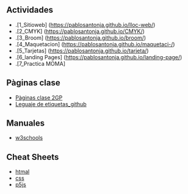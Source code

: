 ## Actividades
* .[1_Sitioweb] (https://pablosantonja.github.io/lloc-web/)
* .[2_CMYK] (https://pablosantonja.github.io/CMYK/)
* .[3_Broom] (https://pablosantonja.github.io/broom/)
* .[4_Maquetacion] (https://pablosantonja.github.io/maquetaci-/)
* .[5_Tarjetas] (https://pablosantonja.github.io/tarjeta/)
* .[6_landing Pages] (https://pablosantonja.github.io/landing-page/)
* .[7_Practica MOMA]

## Pàginas clase
* [Pàginas clase 2GP](https://arquesm.github.io/2GP/)
* [Leguaje de etiquetas_github](https://github.com/adam-p/markdown-here/wiki/Markdown-Cheatsheet)

## Manuales
* [w3schools](https://www.w3schools.com/)

## Cheat Sheets
* [htmal](https://websitesetup.org/HTML5-cheat-sheet.pdf)
* [css](https://websitesetup.org/wp-content/uploads/2016/10/wsu-css-cheat-sheet.pdf)
* [p5js](https://github.com/bmoren/p5js-cheat-sheet)
